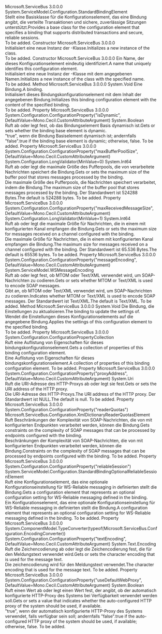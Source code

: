 <Type Name="WSHttpRelayBindingBaseElement" FullName="Microsoft.ServiceBus.Configuration.WSHttpRelayBindingBaseElement">
  <TypeSignature Language="C#" Value="public abstract class WSHttpRelayBindingBaseElement : System.ServiceModel.Configuration.StandardBindingElement" />
  <TypeSignature Language="ILAsm" Value=".class public auto ansi abstract beforefieldinit WSHttpRelayBindingBaseElement extends System.ServiceModel.Configuration.StandardBindingElement" />
  <TypeSignature Language="DocId" Value="T:Microsoft.ServiceBus.Configuration.WSHttpRelayBindingBaseElement" />
  <TypeSignature Language="VB.NET" Value="Public MustInherit Class WSHttpRelayBindingBaseElement&#xA;Inherits StandardBindingElement" />
  <TypeSignature Language="F#" Value="type WSHttpRelayBindingBaseElement = class&#xA;    inherit StandardBindingElement" />
  <AssemblyInfo>
    <AssemblyName>Microsoft.ServiceBus</AssemblyName>
    <AssemblyVersion>3.0.0.0</AssemblyVersion>
  </AssemblyInfo>
  <Base>
    <BaseTypeName>System.ServiceModel.Configuration.StandardBindingElement</BaseTypeName>
  </Base>
  <Interfaces />
  <Docs>
    <summary><span data-ttu-id="6da98-101">Stellt eine Basisklasse für die<see cref="T:Microsoft.ServiceBus.Configuration.WSHttpRelayBindingElement" /> Konfigurationselement, das eine Bindung angibt, die verteilte Transaktionen und sichere, zuverlässige Sitzungen unterstützt.</span><span class="sxs-lookup"><span data-stu-id="6da98-101">Provides a base class for the<see cref="T:Microsoft.ServiceBus.Configuration.WSHttpRelayBindingElement" /> configuration element that specifies a binding that supports distributed transactions and secure, reliable sessions.</span></span></summary>
    <remarks>To be added.</remarks>
  </Docs>
  <Members>
    <Member MemberName=".ctor">
      <MemberSignature Language="C#" Value="protected WSHttpRelayBindingBaseElement ();" />
      <MemberSignature Language="ILAsm" Value=".method familyhidebysig specialname rtspecialname instance void .ctor() cil managed" />
      <MemberSignature Language="DocId" Value="M:Microsoft.ServiceBus.Configuration.WSHttpRelayBindingBaseElement.#ctor" />
      <MemberSignature Language="VB.NET" Value="Protected Sub New ()" />
      <MemberType>Constructor</MemberType>
      <AssemblyInfo>
        <AssemblyName>Microsoft.ServiceBus</AssemblyName>
        <AssemblyVersion>3.0.0.0</AssemblyVersion>
      </AssemblyInfo>
      <Parameters />
      <Docs>
        <summary><span data-ttu-id="6da98-102">Initialisiert eine neue Instanz der <see cref="T:Microsoft.ServiceBus.Configuration.WSHttpRelayBindingBaseElement" />-Klasse.</span><span class="sxs-lookup"><span data-stu-id="6da98-102">Initializes a new instance of the <see cref="T:Microsoft.ServiceBus.Configuration.WSHttpRelayBindingBaseElement" /> class.</span></span></summary>
        <remarks>To be added.</remarks>
      </Docs>
    </Member>
    <Member MemberName=".ctor">
      <MemberSignature Language="C#" Value="protected WSHttpRelayBindingBaseElement (string name);" />
      <MemberSignature Language="ILAsm" Value=".method familyhidebysig specialname rtspecialname instance void .ctor(string name) cil managed" />
      <MemberSignature Language="DocId" Value="M:Microsoft.ServiceBus.Configuration.WSHttpRelayBindingBaseElement.#ctor(System.String)" />
      <MemberSignature Language="VB.NET" Value="Protected Sub New (name As String)" />
      <MemberSignature Language="F#" Value="new Microsoft.ServiceBus.Configuration.WSHttpRelayBindingBaseElement : string -&gt; Microsoft.ServiceBus.Configuration.WSHttpRelayBindingBaseElement" Usage="new Microsoft.ServiceBus.Configuration.WSHttpRelayBindingBaseElement name" />
      <MemberType>Constructor</MemberType>
      <AssemblyInfo>
        <AssemblyName>Microsoft.ServiceBus</AssemblyName>
        <AssemblyVersion>3.0.0.0</AssemblyVersion>
      </AssemblyInfo>
      <Parameters>
        <Parameter Name="name" Type="System.String" />
      </Parameters>
      <Docs>
        <param name="name"><span data-ttu-id="6da98-103">Ein Name, der dieses Konfigurationselement eindeutig identifiziert.</span><span class="sxs-lookup"><span data-stu-id="6da98-103">A name that uniquely identifies this configuration element.</span></span></param>
        <summary><span data-ttu-id="6da98-104">Initialisiert eine neue Instanz der <see cref="T:Microsoft.ServiceBus.Configuration.WSHttpRelayBindingBaseElement" />-Klasse mit dem angegebenen Namen.</span><span class="sxs-lookup"><span data-stu-id="6da98-104">Initializes a new instance of the <see cref="T:Microsoft.ServiceBus.Configuration.WSHttpRelayBindingBaseElement" /> class with the specified name.</span></span></summary>
        <remarks>To be added.</remarks>
      </Docs>
    </Member>
    <Member MemberName="InitializeFrom">
      <MemberSignature Language="C#" Value="protected override void InitializeFrom (System.ServiceModel.Channels.Binding binding);" />
      <MemberSignature Language="ILAsm" Value=".method familyhidebysig virtual instance void InitializeFrom(class System.ServiceModel.Channels.Binding binding) cil managed" />
      <MemberSignature Language="DocId" Value="M:Microsoft.ServiceBus.Configuration.WSHttpRelayBindingBaseElement.InitializeFrom(System.ServiceModel.Channels.Binding)" />
      <MemberSignature Language="F#" Value="override this.InitializeFrom : System.ServiceModel.Channels.Binding -&gt; unit" Usage="wSHttpRelayBindingBaseElement.InitializeFrom binding" />
      <MemberType>Method</MemberType>
      <AssemblyInfo>
        <AssemblyName>Microsoft.ServiceBus</AssemblyName>
        <AssemblyVersion>3.0.0.0</AssemblyVersion>
      </AssemblyInfo>
      <ReturnValue>
        <ReturnType>System.Void</ReturnType>
      </ReturnValue>
      <Parameters>
        <Parameter Name="binding" Type="System.ServiceModel.Channels.Binding" />
      </Parameters>
      <Docs>
        <param name="binding"> <span data-ttu-id="6da98-105">Eine Bindung.</span><span class="sxs-lookup"><span data-stu-id="6da98-105">A binding.</span></span></param>
        <summary><span data-ttu-id="6da98-106">Initialisiert dieses Bindungskonfigurationselement mit dem Inhalt der angegebenen Bindung.</span><span class="sxs-lookup"><span data-stu-id="6da98-106">Initializes this binding configuration element with the content of the specified binding.</span></span></summary>
        <remarks>To be added.</remarks>
      </Docs>
    </Member>
    <Member MemberName="IsDynamic">
      <MemberSignature Language="C#" Value="public bool IsDynamic { get; set; }" />
      <MemberSignature Language="ILAsm" Value=".property instance bool IsDynamic" />
      <MemberSignature Language="DocId" Value="P:Microsoft.ServiceBus.Configuration.WSHttpRelayBindingBaseElement.IsDynamic" />
      <MemberSignature Language="VB.NET" Value="Public Property IsDynamic As Boolean" />
      <MemberSignature Language="F#" Value="member this.IsDynamic : bool with get, set" Usage="Microsoft.ServiceBus.Configuration.WSHttpRelayBindingBaseElement.IsDynamic" />
      <MemberType>Property</MemberType>
      <AssemblyInfo>
        <AssemblyName>Microsoft.ServiceBus</AssemblyName>
        <AssemblyVersion>3.0.0.0</AssemblyVersion>
      </AssemblyInfo>
      <Attributes>
        <Attribute>
          <AttributeName>System.Configuration.ConfigurationProperty("isDynamic", DefaultValue=Mono.Cecil.CustomAttributeArgument)</AttributeName>
        </Attribute>
      </Attributes>
      <ReturnValue>
        <ReturnType>System.Boolean</ReturnType>
      </ReturnValue>
      <Docs>
        <summary><span data-ttu-id="6da98-107">Ruft ab oder legt fest, ob das Bindungselement Basis dynamisch ist.</span><span class="sxs-lookup"><span data-stu-id="6da98-107">Gets or sets whether the binding base element is dynamic.</span></span></summary>
        <value><span data-ttu-id="6da98-108">"true", wenn die Bindung Basiselement dynamisch ist; andernfalls "false".</span><span class="sxs-lookup"><span data-stu-id="6da98-108">true if the binding base element is dynamic; otherwise, false.</span></span></value>
        <remarks>To be added.</remarks>
      </Docs>
    </Member>
    <Member MemberName="MaxBufferPoolSize">
      <MemberSignature Language="C#" Value="public long MaxBufferPoolSize { get; set; }" />
      <MemberSignature Language="ILAsm" Value=".property instance int64 MaxBufferPoolSize" />
      <MemberSignature Language="DocId" Value="P:Microsoft.ServiceBus.Configuration.WSHttpRelayBindingBaseElement.MaxBufferPoolSize" />
      <MemberSignature Language="VB.NET" Value="Public Property MaxBufferPoolSize As Long" />
      <MemberSignature Language="F#" Value="member this.MaxBufferPoolSize : int64 with get, set" Usage="Microsoft.ServiceBus.Configuration.WSHttpRelayBindingBaseElement.MaxBufferPoolSize" />
      <MemberType>Property</MemberType>
      <AssemblyInfo>
        <AssemblyName>Microsoft.ServiceBus</AssemblyName>
        <AssemblyVersion>3.0.0.0</AssemblyVersion>
      </AssemblyInfo>
      <Attributes>
        <Attribute>
          <AttributeName>System.Configuration.ConfigurationProperty("maxBufferPoolSize", DefaultValue=Mono.Cecil.CustomAttributeArgument)</AttributeName>
        </Attribute>
        <Attribute>
          <AttributeName>System.Configuration.LongValidator(MinValue=0)</AttributeName>
        </Attribute>
      </Attributes>
      <ReturnValue>
        <ReturnType>System.Int64</ReturnType>
      </ReturnValue>
      <Docs>
        <summary><span data-ttu-id="6da98-109">Ruft ab oder legt die maximale Größe des Pufferpools, die von verarbeitete Nachrichten speichert die <see cref="T:Microsoft.ServiceBus.WSHttpRelayBinding" /> Bindung.</span><span class="sxs-lookup"><span data-stu-id="6da98-109">Gets or sets the maximum size of the buffer pool that stores messages processed by the <see cref="T:Microsoft.ServiceBus.WSHttpRelayBinding" /> binding.</span></span></summary>
        <value><span data-ttu-id="6da98-110">Die maximale Größe des Pufferpools, die Nachrichten speichert verarbeitet, indem die <see cref="T:Microsoft.ServiceBus.WSHttpRelayBinding" /> Bindung.</span><span class="sxs-lookup"><span data-stu-id="6da98-110">The maximum size of the buffer pool that stores messages processed by the <see cref="T:Microsoft.ServiceBus.WSHttpRelayBinding" /> binding.</span></span> <span data-ttu-id="6da98-111">Der Standardwert ist 524288 Bytes.</span><span class="sxs-lookup"><span data-stu-id="6da98-111">The default is 524288 bytes.</span></span></value>
        <remarks>To be added.</remarks>
      </Docs>
    </Member>
    <Member MemberName="MaxReceivedMessageSize">
      <MemberSignature Language="C#" Value="public long MaxReceivedMessageSize { get; set; }" />
      <MemberSignature Language="ILAsm" Value=".property instance int64 MaxReceivedMessageSize" />
      <MemberSignature Language="DocId" Value="P:Microsoft.ServiceBus.Configuration.WSHttpRelayBindingBaseElement.MaxReceivedMessageSize" />
      <MemberSignature Language="VB.NET" Value="Public Property MaxReceivedMessageSize As Long" />
      <MemberSignature Language="F#" Value="member this.MaxReceivedMessageSize : int64 with get, set" Usage="Microsoft.ServiceBus.Configuration.WSHttpRelayBindingBaseElement.MaxReceivedMessageSize" />
      <MemberType>Property</MemberType>
      <AssemblyInfo>
        <AssemblyName>Microsoft.ServiceBus</AssemblyName>
        <AssemblyVersion>3.0.0.0</AssemblyVersion>
      </AssemblyInfo>
      <Attributes>
        <Attribute>
          <AttributeName>System.Configuration.ConfigurationProperty("maxReceivedMessageSize", DefaultValue=Mono.Cecil.CustomAttributeArgument)</AttributeName>
        </Attribute>
        <Attribute>
          <AttributeName>System.Configuration.LongValidator(MinValue=1)</AttributeName>
        </Attribute>
      </Attributes>
      <ReturnValue>
        <ReturnType>System.Int64</ReturnType>
      </ReturnValue>
      <Docs>
        <summary><span data-ttu-id="6da98-112">Ruft ab oder legt die maximale Größe für Nachrichten, die in einem mit konfigurierten Kanal empfangen die <see cref="T:Microsoft.ServiceBus.WSHttpRelayBinding" /> Bindung.</span><span class="sxs-lookup"><span data-stu-id="6da98-112">Gets or sets the maximum size for messages received on a channel configured with the <see cref="T:Microsoft.ServiceBus.WSHttpRelayBinding" /> binding.</span></span></summary>
        <value><span data-ttu-id="6da98-113">Die maximale Größe für Nachrichten, die in einem mit konfigurierten Kanal empfangen die <see cref="T:Microsoft.ServiceBus.WSHttpRelayBinding" /> Bindung.</span><span class="sxs-lookup"><span data-stu-id="6da98-113">The maximum size for messages received on a channel configured with the <see cref="T:Microsoft.ServiceBus.WSHttpRelayBinding" /> binding.</span></span> <span data-ttu-id="6da98-114">Der Standardwert ist 65.536 Bytes.</span><span class="sxs-lookup"><span data-stu-id="6da98-114">The default is 65536 bytes.</span></span></value>
        <remarks>To be added.</remarks>
      </Docs>
    </Member>
    <Member MemberName="MessageEncoding">
      <MemberSignature Language="C#" Value="public System.ServiceModel.WSMessageEncoding MessageEncoding { get; set; }" />
      <MemberSignature Language="ILAsm" Value=".property instance valuetype System.ServiceModel.WSMessageEncoding MessageEncoding" />
      <MemberSignature Language="DocId" Value="P:Microsoft.ServiceBus.Configuration.WSHttpRelayBindingBaseElement.MessageEncoding" />
      <MemberSignature Language="VB.NET" Value="Public Property MessageEncoding As WSMessageEncoding" />
      <MemberSignature Language="F#" Value="member this.MessageEncoding : System.ServiceModel.WSMessageEncoding with get, set" Usage="Microsoft.ServiceBus.Configuration.WSHttpRelayBindingBaseElement.MessageEncoding" />
      <MemberType>Property</MemberType>
      <AssemblyInfo>
        <AssemblyName>Microsoft.ServiceBus</AssemblyName>
        <AssemblyVersion>3.0.0.0</AssemblyVersion>
      </AssemblyInfo>
      <Attributes>
        <Attribute>
          <AttributeName>System.Configuration.ConfigurationProperty("messageEncoding", DefaultValue=Mono.Cecil.CustomAttributeArgument)</AttributeName>
        </Attribute>
      </Attributes>
      <ReturnValue>
        <ReturnType>System.ServiceModel.WSMessageEncoding</ReturnType>
      </ReturnValue>
      <Docs>
        <summary><span data-ttu-id="6da98-115">Ruft ab oder legt fest, ob MTOM oder Text/XML verwendet wird, um SOAP-Nachrichten zu codieren.</span><span class="sxs-lookup"><span data-stu-id="6da98-115">Gets or sets whether MTOM or Text/XML is used to encode SOAP messages.</span></span></summary>
        <value><span data-ttu-id="6da98-116">Gibt an, ob MTOM oder Text/XML verwendet wird, um SOAP-Nachrichten zu codieren.</span><span class="sxs-lookup"><span data-stu-id="6da98-116">Indicates whether MTOM or Text/XML is used to encode SOAP messages.</span></span> <span data-ttu-id="6da98-117">Der Standardwert ist Text/XML.</span><span class="sxs-lookup"><span data-stu-id="6da98-117">The default is Text/XML.</span></span></value>
        <remarks>To be added.</remarks>
      </Docs>
    </Member>
    <Member MemberName="OnApplyConfiguration">
      <MemberSignature Language="C#" Value="protected override void OnApplyConfiguration (System.ServiceModel.Channels.Binding binding);" />
      <MemberSignature Language="ILAsm" Value=".method familyhidebysig virtual instance void OnApplyConfiguration(class System.ServiceModel.Channels.Binding binding) cil managed" />
      <MemberSignature Language="DocId" Value="M:Microsoft.ServiceBus.Configuration.WSHttpRelayBindingBaseElement.OnApplyConfiguration(System.ServiceModel.Channels.Binding)" />
      <MemberSignature Language="F#" Value="override this.OnApplyConfiguration : System.ServiceModel.Channels.Binding -&gt; unit" Usage="wSHttpRelayBindingBaseElement.OnApplyConfiguration binding" />
      <MemberType>Method</MemberType>
      <AssemblyInfo>
        <AssemblyName>Microsoft.ServiceBus</AssemblyName>
        <AssemblyVersion>3.0.0.0</AssemblyVersion>
      </AssemblyInfo>
      <ReturnValue>
        <ReturnType>System.Void</ReturnType>
      </ReturnValue>
      <Parameters>
        <Parameter Name="binding" Type="System.ServiceModel.Channels.Binding" />
      </Parameters>
      <Docs>
        <param name="binding"> <span data-ttu-id="6da98-118">Die Bindung, die Einstellungen zu aktualisieren.</span><span class="sxs-lookup"><span data-stu-id="6da98-118">The binding to update the settings of.</span></span></param>
        <summary><span data-ttu-id="6da98-119">Wendet die Einstellungen dieses Konfigurationselements auf die angegebene Bindung.</span><span class="sxs-lookup"><span data-stu-id="6da98-119">Applies the settings of this configuration element to the specified binding.</span></span></summary>
        <remarks>To be added.</remarks>
      </Docs>
    </Member>
    <Member MemberName="Properties">
      <MemberSignature Language="C#" Value="protected override System.Configuration.ConfigurationPropertyCollection Properties { get; }" />
      <MemberSignature Language="ILAsm" Value=".property instance class System.Configuration.ConfigurationPropertyCollection Properties" />
      <MemberSignature Language="DocId" Value="P:Microsoft.ServiceBus.Configuration.WSHttpRelayBindingBaseElement.Properties" />
      <MemberSignature Language="VB.NET" Value="Protected Overrides ReadOnly Property Properties As ConfigurationPropertyCollection" />
      <MemberSignature Language="F#" Value="member this.Properties : System.Configuration.ConfigurationPropertyCollection" Usage="Microsoft.ServiceBus.Configuration.WSHttpRelayBindingBaseElement.Properties" />
      <MemberType>Property</MemberType>
      <AssemblyInfo>
        <AssemblyName>Microsoft.ServiceBus</AssemblyName>
        <AssemblyVersion>3.0.0.0</AssemblyVersion>
      </AssemblyInfo>
      <ReturnValue>
        <ReturnType>System.Configuration.ConfigurationPropertyCollection</ReturnType>
      </ReturnValue>
      <Docs>
        <summary><span data-ttu-id="6da98-120">Ruft eine Auflistung von Eigenschaften für dieses bindungskonfigurationselement.</span><span class="sxs-lookup"><span data-stu-id="6da98-120">Gets a collection of properties of this binding configuration element.</span></span></summary>
        <value><span data-ttu-id="6da98-121">Eine Auflistung von Eigenschaften für dieses bindungskonfigurationselement.</span><span class="sxs-lookup"><span data-stu-id="6da98-121">A collection of properties of this binding configuration element.</span></span></value>
        <remarks>To be added.</remarks>
      </Docs>
    </Member>
    <Member MemberName="ProxyAddress">
      <MemberSignature Language="C#" Value="public Uri ProxyAddress { get; set; }" />
      <MemberSignature Language="ILAsm" Value=".property instance class System.Uri ProxyAddress" />
      <MemberSignature Language="DocId" Value="P:Microsoft.ServiceBus.Configuration.WSHttpRelayBindingBaseElement.ProxyAddress" />
      <MemberSignature Language="VB.NET" Value="Public Property ProxyAddress As Uri" />
      <MemberSignature Language="F#" Value="member this.ProxyAddress : Uri with get, set" Usage="Microsoft.ServiceBus.Configuration.WSHttpRelayBindingBaseElement.ProxyAddress" />
      <MemberType>Property</MemberType>
      <AssemblyInfo>
        <AssemblyName>Microsoft.ServiceBus</AssemblyName>
        <AssemblyVersion>3.0.0.0</AssemblyVersion>
      </AssemblyInfo>
      <Attributes>
        <Attribute>
          <AttributeName>System.Configuration.ConfigurationProperty("proxyAddress", DefaultValue=Mono.Cecil.CustomAttributeArgument)</AttributeName>
        </Attribute>
      </Attributes>
      <ReturnValue>
        <ReturnType>System.Uri</ReturnType>
      </ReturnValue>
      <Docs>
        <summary><span data-ttu-id="6da98-122">Ruft die URI-Adresse des HTTP-Proxys ab oder legt sie fest.</span><span class="sxs-lookup"><span data-stu-id="6da98-122">Gets or sets the URI address of the HTTP proxy.</span></span></summary>
        <value><span data-ttu-id="6da98-123">Die URI-Adresse des HTTP-Proxys.</span><span class="sxs-lookup"><span data-stu-id="6da98-123">The URI address of the HTTP proxy.</span></span> <span data-ttu-id="6da98-124">Der Standardwert ist NULL.</span><span class="sxs-lookup"><span data-stu-id="6da98-124">The default is null.</span></span></value>
        <remarks>To be added.</remarks>
      </Docs>
    </Member>
    <Member MemberName="ReaderQuotas">
      <MemberSignature Language="C#" Value="public Microsoft.ServiceBus.Configuration.XmlDictionaryReaderQuotasElement ReaderQuotas { get; }" />
      <MemberSignature Language="ILAsm" Value=".property instance class Microsoft.ServiceBus.Configuration.XmlDictionaryReaderQuotasElement ReaderQuotas" />
      <MemberSignature Language="DocId" Value="P:Microsoft.ServiceBus.Configuration.WSHttpRelayBindingBaseElement.ReaderQuotas" />
      <MemberSignature Language="VB.NET" Value="Public ReadOnly Property ReaderQuotas As XmlDictionaryReaderQuotasElement" />
      <MemberSignature Language="F#" Value="member this.ReaderQuotas : Microsoft.ServiceBus.Configuration.XmlDictionaryReaderQuotasElement" Usage="Microsoft.ServiceBus.Configuration.WSHttpRelayBindingBaseElement.ReaderQuotas" />
      <MemberType>Property</MemberType>
      <AssemblyInfo>
        <AssemblyName>Microsoft.ServiceBus</AssemblyName>
        <AssemblyVersion>3.0.0.0</AssemblyVersion>
      </AssemblyInfo>
      <Attributes>
        <Attribute>
          <AttributeName>System.Configuration.ConfigurationProperty("readerQuotas")</AttributeName>
        </Attribute>
      </Attributes>
      <ReturnValue>
        <ReturnType>Microsoft.ServiceBus.Configuration.XmlDictionaryReaderQuotasElement</ReturnType>
      </ReturnValue>
      <Docs>
        <summary><span data-ttu-id="6da98-125">Ruft Beschränkungen der Komplexität von SOAP-Nachrichten, die von mit konfigurierten Endpunkten verarbeitet werden, können die <see cref="T:Microsoft.ServiceBus.WSHttpRelayBinding" /> Bindung.</span><span class="sxs-lookup"><span data-stu-id="6da98-125">Gets constraints on the complexity of SOAP messages that can be processed by endpoints configured with the <see cref="T:Microsoft.ServiceBus.WSHttpRelayBinding" /> binding.</span></span></summary>
        <value><span data-ttu-id="6da98-126">Beschränkungen der Komplexität von SOAP-Nachrichten, die von mit konfigurierten Endpunkten verarbeitet werden, können die <see cref="T:Microsoft.ServiceBus.WSHttpRelayBinding" /> Bindung.</span><span class="sxs-lookup"><span data-stu-id="6da98-126">Constraints on the complexity of SOAP messages that can be processed by endpoints configured with the <see cref="T:Microsoft.ServiceBus.WSHttpRelayBinding" /> binding.</span></span></value>
        <remarks>To be added.</remarks>
      </Docs>
    </Member>
    <Member MemberName="ReliableSession">
      <MemberSignature Language="C#" Value="public System.ServiceModel.Configuration.StandardBindingOptionalReliableSessionElement ReliableSession { get; }" />
      <MemberSignature Language="ILAsm" Value=".property instance class System.ServiceModel.Configuration.StandardBindingOptionalReliableSessionElement ReliableSession" />
      <MemberSignature Language="DocId" Value="P:Microsoft.ServiceBus.Configuration.WSHttpRelayBindingBaseElement.ReliableSession" />
      <MemberSignature Language="VB.NET" Value="Public ReadOnly Property ReliableSession As StandardBindingOptionalReliableSessionElement" />
      <MemberSignature Language="F#" Value="member this.ReliableSession : System.ServiceModel.Configuration.StandardBindingOptionalReliableSessionElement" Usage="Microsoft.ServiceBus.Configuration.WSHttpRelayBindingBaseElement.ReliableSession" />
      <MemberType>Property</MemberType>
      <AssemblyInfo>
        <AssemblyName>Microsoft.ServiceBus</AssemblyName>
        <AssemblyVersion>3.0.0.0</AssemblyVersion>
      </AssemblyInfo>
      <Attributes>
        <Attribute>
          <AttributeName>System.Configuration.ConfigurationProperty("reliableSession")</AttributeName>
        </Attribute>
      </Attributes>
      <ReturnValue>
        <ReturnType>System.ServiceModel.Configuration.StandardBindingOptionalReliableSessionElement</ReturnType>
      </ReturnValue>
      <Docs>
        <summary><span data-ttu-id="6da98-127">Ruft eine <see cref="T:System.ServiceModel.Configuration.StandardBindingOptionalReliableSessionElement" /> Konfigurationselement, das eine optionale Konfigurationseinstellung für WS-Reliable messaging in definierten stellt die <see cref="T:Microsoft.ServiceBus.WSHttpRelayBinding" /> Bindung.</span><span class="sxs-lookup"><span data-stu-id="6da98-127">Gets a <see cref="T:System.ServiceModel.Configuration.StandardBindingOptionalReliableSessionElement" /> configuration element that represents an optional configuration setting for WS-Reliable messaging defined in the <see cref="T:Microsoft.ServiceBus.WSHttpRelayBinding" /> binding.</span></span></summary>
        <value><span data-ttu-id="6da98-128">Ein <see cref="T:System.ServiceModel.Configuration.StandardBindingOptionalReliableSessionElement" /> Konfigurationselement, das eine optionale Konfigurationseinstellung für WS-Reliable messaging in definierten stellt die <see cref="T:Microsoft.ServiceBus.WSHttpRelayBinding" /> Bindung.</span><span class="sxs-lookup"><span data-stu-id="6da98-128">A <see cref="T:System.ServiceModel.Configuration.StandardBindingOptionalReliableSessionElement" /> configuration element that represents an optional configuration setting for WS-Reliable messaging defined in the <see cref="T:Microsoft.ServiceBus.WSHttpRelayBinding" /> binding.</span></span></value>
        <remarks>To be added.</remarks>
      </Docs>
    </Member>
    <Member MemberName="TextEncoding">
      <MemberSignature Language="C#" Value="public System.Text.Encoding TextEncoding { get; set; }" />
      <MemberSignature Language="ILAsm" Value=".property instance class System.Text.Encoding TextEncoding" />
      <MemberSignature Language="DocId" Value="P:Microsoft.ServiceBus.Configuration.WSHttpRelayBindingBaseElement.TextEncoding" />
      <MemberSignature Language="VB.NET" Value="Public Property TextEncoding As Encoding" />
      <MemberSignature Language="F#" Value="member this.TextEncoding : System.Text.Encoding with get, set" Usage="Microsoft.ServiceBus.Configuration.WSHttpRelayBindingBaseElement.TextEncoding" />
      <MemberType>Property</MemberType>
      <AssemblyInfo>
        <AssemblyName>Microsoft.ServiceBus</AssemblyName>
        <AssemblyVersion>3.0.0.0</AssemblyVersion>
      </AssemblyInfo>
      <Attributes>
        <Attribute>
          <AttributeName>System.ComponentModel.TypeConverter(typeof(Microsoft.ServiceBus.Configuration.EncodingConverter))</AttributeName>
        </Attribute>
        <Attribute>
          <AttributeName>System.Configuration.ConfigurationProperty("textEncoding", DefaultValue=Mono.Cecil.CustomAttributeArgument)</AttributeName>
        </Attribute>
      </Attributes>
      <ReturnValue>
        <ReturnType>System.Text.Encoding</ReturnType>
      </ReturnValue>
      <Docs>
        <summary><span data-ttu-id="6da98-129">Ruft die Zeichencodierung ab oder legt die Zeichencodierung fest, die für den Meldungstext verwendet wird.</span><span class="sxs-lookup"><span data-stu-id="6da98-129">Gets or sets the character encoding that is used for the message text.</span></span></summary>
        <value><span data-ttu-id="6da98-130">Die zeichencodierung wird für den Meldungstext verwendet.</span><span class="sxs-lookup"><span data-stu-id="6da98-130">The character encoding that is used for the message text.</span></span></value>
        <remarks>To be added.</remarks>
      </Docs>
    </Member>
    <Member MemberName="UseDefaultWebProxy">
      <MemberSignature Language="C#" Value="public bool UseDefaultWebProxy { get; set; }" />
      <MemberSignature Language="ILAsm" Value=".property instance bool UseDefaultWebProxy" />
      <MemberSignature Language="DocId" Value="P:Microsoft.ServiceBus.Configuration.WSHttpRelayBindingBaseElement.UseDefaultWebProxy" />
      <MemberSignature Language="VB.NET" Value="Public Property UseDefaultWebProxy As Boolean" />
      <MemberSignature Language="F#" Value="member this.UseDefaultWebProxy : bool with get, set" Usage="Microsoft.ServiceBus.Configuration.WSHttpRelayBindingBaseElement.UseDefaultWebProxy" />
      <MemberType>Property</MemberType>
      <AssemblyInfo>
        <AssemblyName>Microsoft.ServiceBus</AssemblyName>
        <AssemblyVersion>3.0.0.0</AssemblyVersion>
      </AssemblyInfo>
      <Attributes>
        <Attribute>
          <AttributeName>System.Configuration.ConfigurationProperty("useDefaultWebProxy", DefaultValue=Mono.Cecil.CustomAttributeArgument)</AttributeName>
        </Attribute>
      </Attributes>
      <ReturnValue>
        <ReturnType>System.Boolean</ReturnType>
      </ReturnValue>
      <Docs>
        <summary><span data-ttu-id="6da98-131">Ruft einen Wert ab oder legt einen Wert fest, der angibt, ob der automatisch konfigurierte HTTP-Proxy des Systems bei Verfügbarkeit verwendet werden soll.</span><span class="sxs-lookup"><span data-stu-id="6da98-131">Gets or sets a value that indicates whether the auto-configured HTTP proxy of the system should be used, if available.</span></span></summary>
        <value><span data-ttu-id="6da98-132">"true", wenn der automatisch konfigurierte HTTP-Proxy des Systems verwendet, falls verfügbar sein soll; andernfalls "false".</span><span class="sxs-lookup"><span data-stu-id="6da98-132">true if the auto-configured HTTP proxy of the system should be used, if available; otherwise, false.</span></span></value>
        <remarks>To be added.</remarks>
      </Docs>
    </Member>
  </Members>
</Type>